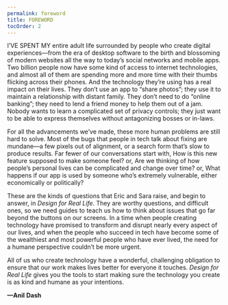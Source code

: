 ```yaml
---
permalink: foreword
title: FOREWORD
tocOrder: 2
---
```

I’VE SPENT MY entire adult life surrounded by people who create digital experiences—from the era of desktop software to the birth and blossoming of modern websites all the way to today’s social networks and mobile apps. Two billion people now have some kind of access to internet technologies, and almost all of them are spending more and more time with their thumbs flicking across their phones. And the technology they’re using has a real impact on their lives. They don’t use an app to “share photos”; they use it to maintain a relationship with distant family. They don’t need to do “online banking”; they need to lend a friend money to help them out of a jam. Nobody wants to learn a complicated set of privacy controls; they just want to be able to express themselves without antagonizing bosses or in-laws.

For all the advancements we’ve made, these more human problems are still hard to solve. Most of the bugs that people in tech talk about fixing are mundane—a few pixels out of alignment, or a search form that’s slow to produce results. Far fewer of our conversations start with, How is this new feature supposed to make someone feel? or, Are we thinking of how people’s personal lives can be complicated and change over time? or, What happens if our app is used by someone who’s extremely vulnerable, either economically or politically?

These are the kinds of questions that Eric and Sara raise, and begin to answer, in *Design for Real Life*. They are worthy questions, and difficult ones, so we need guides to teach us how to think about issues that go far beyond the buttons on our screens. In a time when people creating technology have promised to transform and disrupt nearly every aspect of our lives, and when the people who succeed in tech have become some of the wealthiest and most powerful people who have ever lived, the need for a humane perspective couldn’t be more urgent.

All of us who create technology have a wonderful, challenging obligation to ensure that our work makes lives better for everyone it touches. *Design for Real Life* gives you the tools to start making sure the technology you create is as kind and humane as your intentions.

**—Anil** **Dash**
